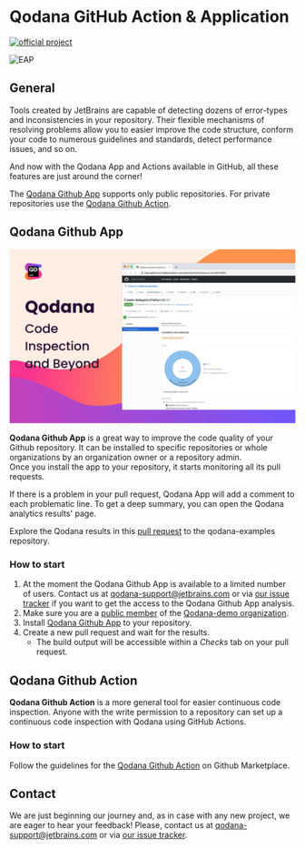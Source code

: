 # Qodana GitHub Action & Application

[![official project](https://jb.gg/badges/official-flat-square.svg)](https://confluence.jetbrains.com/display/ALL/JetBrains+on+GitHub)

![EAP](../resources/eap-alert.png)

## General

Tools created by JetBrains are capable of detecting dozens of error-types and inconsistencies in your repository. 
Their flexible mechanisms of resolving problems allow you to easier improve the code structure, conform your code to numerous guidelines and standards, detect performance issues, and so on. 

And now with the Qodana App and Actions available in GitHub, all these features are just around the corner!

The [Qodana Github App](#qodana-github-app) supports only public repositories. For private repositories use the [Qodana Github Action](#qodana-github-action).

## Qodana Github App

![Qodana Github App](../resources/qodana-app-banner.png)

**Qodana Github App** is a great way to improve the code quality of your Github repository. It can be installed to specific repositories or whole organizations by an organization owner or a repository admin.  
Once you install the app to your repository, it starts monitoring all its pull requests.

If there is a problem in your pull request, Qodana App will add a comment to each problematic line.
To get a deep summary, you can open the Qodana analytics results' page.

Explore the Qodana results in this [pull request](https://github.com/JetBrains/qodana-examples/pull/2/checks?check_run_id=1776577456) to the qodana-examples repository.

### How to start

1. At the moment the Qodana Github App is available to a limited number of users.
   Contact us at [qodana-support@jetbrains.com](mailto:qodana-support@jetbrains.com) or via [our issue tracker](https://youtrack.jetbrains.com/newIssue?project=QD) if you want to get the access to the Qodana Github App analysis.
2. Make sure you are a [public member](https://docs.github.com/en/github/setting-up-and-managing-your-github-user-account/publicizing-or-hiding-organization-membership) of the [Qodana-demo organization](https://github.com/Qodana-demo).
3. Install [Qodana Github App](https://github.com/apps/qodana/) to your repository.
4. Create a new pull request and wait for the results.
   * The build output will be accessible within a *Checks* tab on your pull request.


## Qodana Github Action

**Qodana Github Action** is a more general tool for easier continuous code inspection.
Anyone with the write permission to a repository can set up a continuous code inspection with Qodana using GitHub Actions. 

### How to start

Follow the guidelines for the [Qodana Github Action](https://github.com/marketplace/actions/qodana-code-inspection) on Github Marketplace.

## Contact

We are just beginning our journey and, as in case with any new project, we are eager to hear your feedback!
Please, contact us at [qodana-support@jetbrains.com](mailto:qodana-support@jetbrains.com) or via [our issue tracker](https://youtrack.jetbrains.com/newIssue?project=QD).
